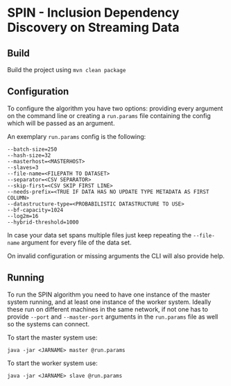 # SPIN - Inclusion Dependency Discovery on Streaming Data

## Build

Build the project using `mvn clean package`


## Configuration

To configure the algorithm you have two options: providing every argument on the command line or creating a `run.params` file containing the config which will be passed as an argument.


An exemplary `run.params` config is the following:
```
--batch-size=250
--hash-size=32
--masterhost=<MASTERHOST>
--slaves=3
--file-name=<FILEPATH TO DATASET>
--separator=<CSV SEPARATOR> 
--skip-first=<CSV SKIP FIRST LINE>
--needs-prefix=<TRUE IF DATA HAS NO UPDATE TYPE METADATA AS FIRST COLUMN> 
--datastructure-type=<PROBABILISTIC DATASTRUCTURE TO USE>
--bf-capacity=1024
--log2m=16
--hybrid-threshold=1000
```

In case your data set spans multiple files just keep repeating the `--file-name` argument for every file of the data set.

On invalid configuration or missing arguments the CLI will also provide help.


## Running

To run the SPIN algorithm you need to have one instance of the master system running, and at least one instance of the worker system. Ideally these run on different machines in the same network, if not one has to provide `--port` and `--master-port` arguments in the `run.params` file as well so the systems can connect.

To start the master system use:

`java -jar <JARNAME> master @run.params`

To start the worker system use:

`java -jar <JARNAME> slave @run.params`